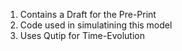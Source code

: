 1. Contains a Draft for the Pre-Print
2. Code used in simulatining this model
3. Uses Qutip for Time-Evolution
